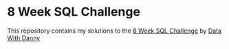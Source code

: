 # 8 Week SQL Challenge
This repository contains my solutions to the [8 Week SQL Challenge](https://8weeksqlchallenge.com/) by [Data With Danny](https://www.datawithdanny.com/)


